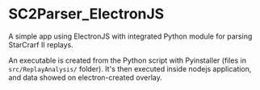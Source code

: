 # SC2Parser_ElectronJS
 
A simple app using ElectronJS with integrated Python module for parsing StarCrarf II replays.

An executable is created from the Python script with Pyinstaller (files in `src/ReplayAnalysis/` folder). It's then executed inside nodejs application, and data showed on electron-created overlay.